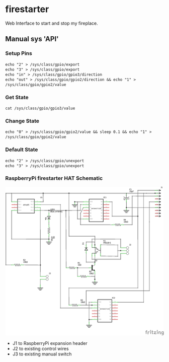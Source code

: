 # firestarter
Web Interface to start and stop my fireplace.

## Manual sys 'API'

### Setup Pins
```shell
echo "2" > /sys/class/gpio/export
echo "3" > /sys/class/gpio/export
echo "in" > /sys/class/gpio/gpio3/direction
echo "out" > /sys/class/gpio/gpio2/direction && echo "1" > /sys/class/gpio/gpio2/value
```

### Get State
```
cat /sys/class/gpio/gpio3/value
```

### Change State
```shell
echo "0" > /sys/class/gpio/gpio2/value && sleep 0.1 && echo "1" > /sys/class/gpio/gpio2/value
```

### Default State
```shell
echo "2" > /sys/class/gpio/unexport
echo "3" > /sys/class/gpio/unexport
```


### RaspberryPi firestarter HAT Schematic
![firestarter HAT](https://github.com/cooperlees/firestarter/blob/main/firestarter_hat.png)
* J1 to RaspberryPi expansion header
* J2 to existing control wires
* J3 to existing manual switch
